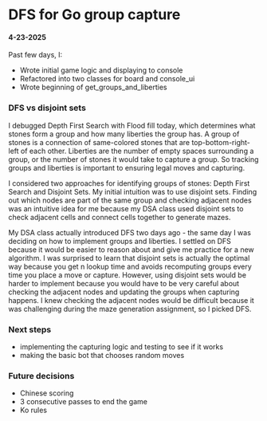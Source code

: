 # DFS for Go group capture
#### 4-23-2025

Past few days, I:
- Wrote initial game logic and displaying to console
- Refactored into two classes for board and console_ui
- Wrote beginning of get_groups_and_liberties

### DFS vs disjoint sets
I debugged Depth First Search with Flood fill today, which determines what stones form a group and how many liberties the group has. A group of stones is a connection of same-colored stones that are top-bottom-right-left of each other. Liberties are the number of empty spaces surrounding a group, or the number of stones it would take to capture a group. So tracking groups and liberties is important to ensuring legal moves and capturing.

I considered two approaches for identifying groups of stones: Depth First Search and Disjoint Sets. My initial intuition was to use disjoint sets. Finding out which nodes are part of the same group and checking adjacent nodes was an intuitive idea for me because my DSA class used disjoint sets to check adjacent cells and connect cells together to generate mazes.

My DSA class actually introduced DFS two days ago - the same day I was deciding on how to implement groups and liberties. I settled on DFS because it would be easier to reason about and give me practice for a new algorithm. I was surprised to learn that disjoint sets is actually the optimal way because you get n lookup time and avoids recomputing groups every time you place a move or capture. However, using disjoint sets would be harder to implement because you would have to be very careful about checking the adjacent nodes and updating the groups when capturing happens. I knew checking the adjacent nodes would be difficult because it was challenging during the maze generation assignment, so I picked DFS.

### Next steps
- implementing the capturing logic and testing to see if it works
- making the basic bot that chooses random moves

### Future decisions
- Chinese scoring
- 3 consecutive passes to end the game
- Ko rules